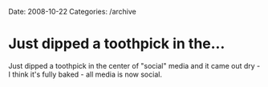 Date: 2008-10-22
Categories: /archive

# Just dipped a toothpick in the...

Just dipped a toothpick in the center of "social" media and it came out dry - I think it's fully baked -  all media is now social.
